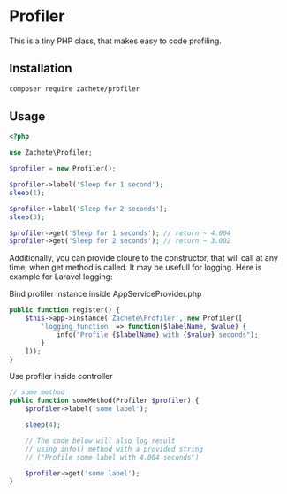 # Profiler

This is a tiny PHP class, that makes easy to code profiling.

## Installation
```bash
composer require zachete/profiler
```

## Usage
```php
<?php

use Zachete\Profiler;

$profiler = new Profiler();

$profiler->label('Sleep for 1 second');
sleep(1);

$profiler->label('Sleep for 2 seconds');
sleep(3);

$profiler->get('Sleep for 1 seconds'); // return ~ 4.004
$profiler->get('Sleep for 2 seconds'); // return ~ 3.002
```

Additionally, you can provide cloure to the constructor, that will call at any time, when get method is called. It may be usefull for logging. Here is example for Laravel logging:

Bind profiler instance inside AppServiceProvider.php
```php
public function register() {
    $this->app->instance('Zachete\Profiler', new Profiler([
        'logging_function' => function($labelName, $value) {
            info("Profile {$labelName} with {$value} seconds");
        }
    ]));
}
```

Use profiler inside controller
```php
// some method
public function someMethod(Profiler $profiler) {
    $profiler->label('some label');

    sleep(4);

    // The code below will also log result
    // using info() method with a provided string
    // ("Profile some label with 4.004 seconds")

    $profiler->get('some label');
}
```

